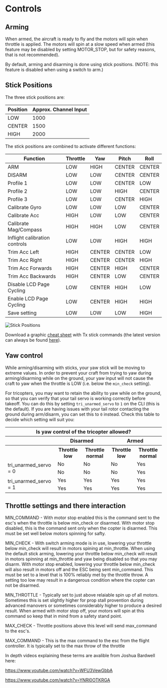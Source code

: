 # Controls

## Arming

When armed, the aircraft is ready to fly and the motors will spin when throttle is applied.  The motors will
spin at a slow speed when armed (this feature may be disabled by setting MOTOR_STOP, but for safety reasons,
that is not recommended).

By default, arming and disarming is done using stick positions.  (NOTE: this feature is disabled when using a
switch to arm.)

## Stick Positions

The three stick positions are:

|Position        | Approx. Channel Input|
|----------------|----------------------|
|LOW             | 1000                 |
|CENTER          | 1500                 |
|HIGH            | 2000                 |

The stick positions are combined to activate different functions:

| Function                      | Throttle | Yaw     | Pitch  | Roll   |
| ----------------------------- | -------- | ------- | ------ | ------ |
| ARM                           | LOW      | HIGH    | CENTER | CENTER |
| DISARM                        | LOW      | LOW     | CENTER | CENTER |
| Profile 1                     | LOW      | LOW     | CENTER | LOW    |
| Profile 2                     | LOW      | LOW     | HIGH   | CENTER |
| Profile 3                     | LOW      | LOW     | CENTER | HIGH   |
| Calibrate Gyro                | LOW      | LOW     | LOW    | CENTER |
| Calibrate Acc                 | HIGH     | LOW     | LOW    | CENTER |
| Calibrate Mag/Compass         | HIGH     | HIGH    | LOW    | CENTER |
| Inflight calibration controls | LOW      | LOW     | HIGH   | HIGH   |
| Trim Acc Left                 | HIGH     | CENTER  | CENTER | LOW    |
| Trim Acc Right                | HIGH     | CENTER  | CENTER | HIGH   |
| Trim Acc Forwards             | HIGH     | CENTER  | HIGH   | CENTER |
| Trim Acc Backwards            | HIGH     | CENTER  | LOW    | CENTER |
| Disable LCD Page Cycling      | LOW      | CENTER  | HIGH   | LOW    |
| Enable LCD Page Cycling       | LOW      | CENTER  | HIGH   | HIGH   |
| Save setting                  | LOW      | LOW     | LOW    | HIGH   |

![Stick Positions](assets/images/StickPositions.png)

Download a graphic [cheat sheet](https://multiwii.googlecode.com/svn/branches/Hamburger/MultiWii-StickConfiguration-23_v0-5772156649.pdf) with Tx stick commands (the latest version can always be found
[here](https://code.google.com/p/multiwii/source/browse/#svn%2Fbranches%2FHamburger)).

## Yaw control

While arming/disarming with sticks, your yaw stick will be moving to extreme values. In order to prevent your craft
from trying to yaw during arming/disarming while on the ground, your yaw input will not cause the craft to yaw when the
throttle is LOW (i.e. below the `min_check` setting).

For tricopters, you may want to retain the ability to yaw while on the ground, so that you can verify that your tail
servo is working correctly before takeoff. You can do this by setting `tri_unarmed_servo` to `1` on the CLI (this is the
default). If you are having issues with your tail rotor contacting the ground during arm/disarm, you can set this to
`0` instead. Check this table to decide which setting will suit you:

<table>
    <tr>
        <th colspan="5">Is yaw control of the tricopter allowed?</th>
    </tr>
    <tr>
        <th></th><th colspan="2">Disarmed</th><th colspan="2">Armed</th>
    </tr>
    <tr>
        <th></th><th>Throttle low</th><th>Throttle normal</th><th>Throttle low</th><th>Throttle normal</th>
    </tr>
    <tr>
        <td rowspan="2">tri_unarmed_servo = 0</td><td>No</td><td>No</td><td>No</td><td>Yes</td>
    </tr>
    <tr>
        <td>No</td><td>No</td><td>No</td><td>Yes</td>
    </tr>
    <tr>
        <td rowspan="2">tri_unarmed_servo = 1</td><td>Yes</td><td>Yes</td><td>Yes</td><td>Yes</td>
    </tr>
    <tr>
        <td>Yes</td><td>Yes</td><td>Yes</td><td>Yes</td>
    </tr>
</table>


## Throttle settings and there interaction

MIN_COMMAND -
With motor stop enabled this is the command sent to the esc's when the throttle is below min_check or disarmed. With motor stop disabled, this is the command sent only when the copter is disarmed. This must be set well below motors spinning for safty. 

MIN_CHECK - 
With switch arming mode is in use, lowering your throttle below min_check will result in motors spining at min_throttle. When using the default stick arming, lowering your throttle below min_check will result in motors spinning at min_throttle and yaw being disabled so that you may disarm. With motor stop enabled, lowering your throttle below min_check will also result in motors off and the ESC being sent min_command. This must be set to a level that is 100% reliably met by the throttle throw. A setting too low may result in a dangerous condition where the copter can not be disarmed.

MIN_THROTTLE -
Typically set to just above relaiable spin up of all motors. Sometimes this is set slightly higher for prop stall provention during advanced manovers or sometimes considerably higher to produce a desired result. When armed with motor stop off, your motors will spin at this command so keep that in mind from a safety stand point.  

MAX_CHECK -
Throttle positions above this level will send max_command to the esc's. 

MAX_COMMAND -
This is the max command to the esc from the flight controller. It is typically set to the max throw of the throttle  

In depth videos explaining these terms are avalible from Joshua Bardwell here:

https://www.youtube.com/watch?v=WFU3VewGbbA

https://www.youtube.com/watch?v=YNRl0OTKRGA
